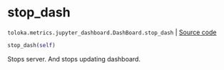 # stop_dash
`toloka.metrics.jupyter_dashboard.DashBoard.stop_dash` | [Source code](https://github.com/Toloka/toloka-kit/blob/v1.0.2/src/metrics/jupyter_dashboard.py#L352)

```python
stop_dash(self)
```

Stops server. And stops updating dashboard.

